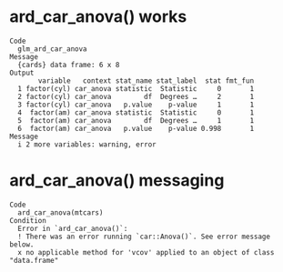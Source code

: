 # ard_car_anova() works

    Code
      glm_ard_car_anova
    Message
      {cards} data frame: 6 x 8
    Output
           variable   context stat_name stat_label  stat fmt_fun
      1 factor(cyl) car_anova statistic  Statistic     0       1
      2 factor(cyl) car_anova        df  Degrees …     2       1
      3 factor(cyl) car_anova   p.value    p-value     1       1
      4  factor(am) car_anova statistic  Statistic     0       1
      5  factor(am) car_anova        df  Degrees …     1       1
      6  factor(am) car_anova   p.value    p-value 0.998       1
    Message
      i 2 more variables: warning, error

# ard_car_anova() messaging

    Code
      ard_car_anova(mtcars)
    Condition
      Error in `ard_car_anova()`:
      ! There was an error running `car::Anova()`. See error message below.
      x no applicable method for 'vcov' applied to an object of class "data.frame"

